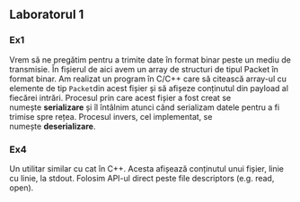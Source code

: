 ## Laboratorul 1

### Ex1

Vrem să ne pregătim pentru a trimite date în format binar peste un mediu de transmisie. În fișierul de aici avem un array de structuri de tipul Packet în format binar.
Am realizat un program în C/C++ care să citească array-ul cu elemente de tip `Packet`din acest fișier și să afișeze conținutul din payload al fiecărei intrări. 
Procesul prin care acest fișier a fost creat se numește **serializare** și îl întâlnim atunci când serializam datele pentru a fi trimise spre rețea. 
Procesul invers, cel implementat, se numește **deserializare**.

### Ex4

Un utilitar similar cu cat în C++. Acesta afișează conținutul unui fișier, linie cu linie, la stdout. Folosim API-ul direct peste file descriptors (e.g. read, open).
